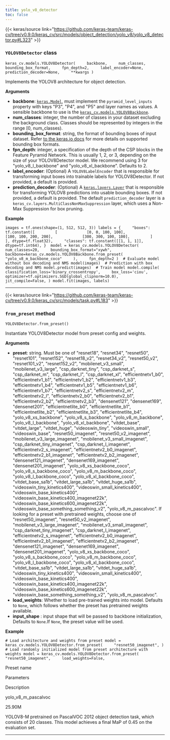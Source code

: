 ```yaml
---
title: yolo_v8_detector
toc: false
---
```


{{< keras/source link="https://github.com/keras-team/keras-cv/tree/v0.9.0/keras_cv/src/models/object_detection/yolo_v8/yolo_v8_detector.py#L323" >}}

### `YOLOV8Detector` class

`keras_cv.models.YOLOV8Detector(     backbone,     num_classes,     bounding_box_format,     fpn_depth=2,     label_encoder=None,     prediction_decoder=None,     **kwargs )`

Implements the YOLOV8 architecture for object detection.

**Arguments**

- **backbone**: [`keras.Model`](/api/models/model#model-class), must implement the `pyramid_level_inputs` property with keys "P3", "P4", and "P5" and layer names as values. A sensible backbone to use is the [`keras_cv.models.YOLOV8Backbone`](/api/keras_cv/models/backbones/yolo_v8#yolov8backbone-class).
- **num_classes**: integer, the number of classes in your dataset excluding the background class. Classes should be represented by integers in the range \[0, num_classes).
- **bounding_box_format**: string, the format of bounding boxes of input dataset. Refer [to the keras.io docs](https://keras.io/api/keras_cv/bounding_box/formats/) for more details on supported bounding box formats.
- **fpn_depth**: integer, a specification of the depth of the CSP blocks in the Feature Pyramid Network. This is usually 1, 2, or 3, depending on the size of your YOLOV8Detector model. We recommend using 3 for "yolo_v8_l_backbone" and "yolo_v8_xl_backbone". Defaults to 2.
- **label_encoder**: (Optional) A `YOLOV8LabelEncoder` that is responsible for transforming input boxes into trainable labels for YOLOV8Detector. If not provided, a default is provided.
- **prediction_decoder**: (Optional) A [`keras.layers.Layer`](/api/layers/base_layer#layer-class) that is responsible for transforming YOLOV8 predictions into usable bounding boxes. If not provided, a default is provided. The default `prediction_decoder` layer is a `keras_cv.layers.MultiClassNonMaxSuppression` layer, which uses a Non-Max Suppression for box pruning.

**Example**

`images = tf.ones(shape=(1, 512, 512, 3)) labels = {     "boxes": tf.constant([         [             [0, 0, 100, 100],             [100, 100, 200, 200],             [300, 300, 100, 100],         ]     ], dtype=tf.float32),     "classes": tf.constant([[1, 1, 1]], dtype=tf.int64), }  model = keras_cv.models.YOLOV8Detector(     num_classes=20,     bounding_box_format="xywh",     backbone=keras_cv.models.YOLOV8Backbone.from_preset(         "yolo_v8_m_backbone_coco"     ),     fpn_depth=2 )  # Evaluate model without box decoding and NMS model(images)  # Prediction with box decoding and NMS model.predict(images)  # Train model model.compile(     classification_loss='binary_crossentropy',     box_loss='ciou',     optimizer=tf.optimizers.SGD(global_clipnorm=10.0),     jit_compile=False, ) model.fit(images, labels)`

---

{{< keras/source link="https://github.com/keras-team/keras-cv/tree/v0.9.0/keras_cv/src/models/task.py#L183" >}}

### `from_preset` method

`YOLOV8Detector.from_preset()`

Instantiate YOLOV8Detector model from preset config and weights.

**Arguments**

- **preset**: string. Must be one of "resnet18", "resnet34", "resnet50", "resnet101", "resnet152", "resnet18_v2", "resnet34_v2", "resnet50_v2", "resnet101_v2", "resnet152_v2", "mobilenet_v3_small", "mobilenet_v3_large", "csp_darknet_tiny", "csp_darknet_s", "csp_darknet_m", "csp_darknet_l", "csp_darknet_xl", "efficientnetv1_b0", "efficientnetv1_b1", "efficientnetv1_b2", "efficientnetv1_b3", "efficientnetv1_b4", "efficientnetv1_b5", "efficientnetv1_b6", "efficientnetv1_b7", "efficientnetv2_s", "efficientnetv2_m", "efficientnetv2_l", "efficientnetv2_b0", "efficientnetv2_b1", "efficientnetv2_b2", "efficientnetv2_b3", "densenet121", "densenet169", "densenet201", "efficientnetlite_b0", "efficientnetlite_b1", "efficientnetlite_b2", "efficientnetlite_b3", "efficientnetlite_b4", "yolo_v8_xs_backbone", "yolo_v8_s_backbone", "yolo_v8_m_backbone", "yolo_v8_l_backbone", "yolo_v8_xl_backbone", "vitdet_base", "vitdet_large", "vitdet_huge", "videoswin_tiny", "videoswin_small", "videoswin_base", "resnet50_imagenet", "resnet50_v2_imagenet", "mobilenet_v3_large_imagenet", "mobilenet_v3_small_imagenet", "csp_darknet_tiny_imagenet", "csp_darknet_l_imagenet", "efficientnetv2_s_imagenet", "efficientnetv2_b0_imagenet", "efficientnetv2_b1_imagenet", "efficientnetv2_b2_imagenet", "densenet121_imagenet", "densenet169_imagenet", "densenet201_imagenet", "yolo_v8_xs_backbone_coco", "yolo_v8_s_backbone_coco", "yolo_v8_m_backbone_coco", "yolo_v8_l_backbone_coco", "yolo_v8_xl_backbone_coco", "vitdet_base_sa1b", "vitdet_large_sa1b", "vitdet_huge_sa1b", "videoswin_tiny_kinetics400", "videoswin_small_kinetics400", "videoswin_base_kinetics400", "videoswin_base_kinetics400_imagenet22k", "videoswin_base_kinetics600_imagenet22k", "videoswin_base_something_something_v2", "yolo_v8_m_pascalvoc". If looking for a preset with pretrained weights, choose one of "resnet50_imagenet", "resnet50_v2_imagenet", "mobilenet_v3_large_imagenet", "mobilenet_v3_small_imagenet", "csp_darknet_tiny_imagenet", "csp_darknet_l_imagenet", "efficientnetv2_s_imagenet", "efficientnetv2_b0_imagenet", "efficientnetv2_b1_imagenet", "efficientnetv2_b2_imagenet", "densenet121_imagenet", "densenet169_imagenet", "densenet201_imagenet", "yolo_v8_xs_backbone_coco", "yolo_v8_s_backbone_coco", "yolo_v8_m_backbone_coco", "yolo_v8_l_backbone_coco", "yolo_v8_xl_backbone_coco", "vitdet_base_sa1b", "vitdet_large_sa1b", "vitdet_huge_sa1b", "videoswin_tiny_kinetics400", "videoswin_small_kinetics400", "videoswin_base_kinetics400", "videoswin_base_kinetics400_imagenet22k", "videoswin_base_kinetics600_imagenet22k", "videoswin_base_something_something_v2", "yolo_v8_m_pascalvoc".
- **load_weights**: Whether to load pre-trained weights into model. Defaults to `None`, which follows whether the preset has pretrained weights available.
- **input_shape** : input shape that will be passed to backbone initialization, Defaults to `None`.If `None`, the preset value will be used.

**Example**

`# Load architecture and weights from preset model = keras_cv.models.YOLOV8Detector.from_preset(     "resnet50_imagenet", )  # Load randomly initialized model from preset architecture with weights model = keras_cv.models.YOLOV8Detector.from_preset(     "resnet50_imagenet",     load_weights=False,`

Preset name

Parameters

Description

yolo_v8_m_pascalvoc

25.90M

YOLOV8-M pretrained on PascalVOC 2012 object detection task, which consists of 20 classes. This model achieves a final MaP of 0.45 on the evaluation set.

---
